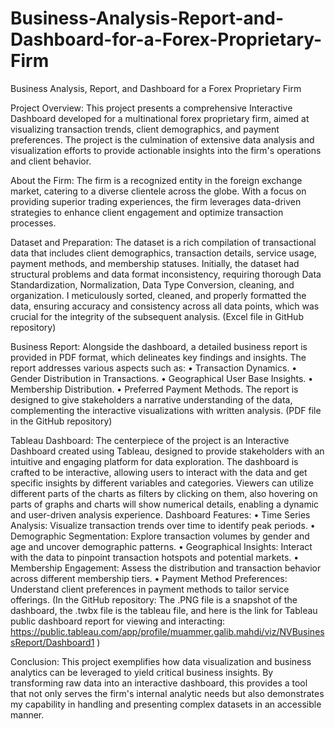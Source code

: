 # Business-Analysis-Report-and-Dashboard-for-a-Forex-Proprietary-Firm

Business Analysis, Report, and Dashboard for a Forex Proprietary Firm

Project Overview:
  This project presents a comprehensive Interactive Dashboard developed for a multinational forex proprietary firm, aimed at visualizing transaction trends, client demographics, and payment preferences. The project is the culmination of extensive data analysis and visualization efforts to provide actionable insights into the firm's operations and client behavior.

About the Firm:
  The firm is a recognized entity in the foreign exchange market, catering to a diverse clientele across the globe. With a focus on providing superior trading experiences, the firm leverages data-driven strategies to enhance client engagement and optimize transaction processes.

Dataset and Preparation:
  The dataset is a rich compilation of transactional data that includes client demographics, transaction details, service usage, payment methods, and membership statuses. Initially, the dataset had structural problems and data format inconsistency, requiring thorough Data Standardization, Normalization, Data Type Conversion, cleaning, and organization. I meticulously sorted, cleaned, and properly formatted the data, ensuring accuracy and consistency across all data points, which was crucial for the integrity of the subsequent analysis. (Excel file in GitHub repository)

Business Report:
  Alongside the dashboard, a detailed business report is provided in PDF format, which delineates key findings and insights. The report addresses various aspects such as:
•	Transaction Dynamics.
•	Gender Distribution in Transactions.
•	Geographical User Base Insights.
•	Membership Distribution.
•	Preferred Payment Methods.
The report is designed to give stakeholders a narrative understanding of the data, complementing the interactive visualizations with written analysis. (PDF file in the GitHub repository)

Tableau Dashboard:
  The centerpiece of the project is an Interactive Dashboard created using Tableau, designed to provide stakeholders with an intuitive and engaging platform for data exploration. The dashboard is crafted to be interactive, allowing users to interact with the data and get specific insights by different variables and categories. Viewers can utilize different parts of the charts as filters by clicking on them, also hovering on parts of graphs and charts will show numerical details, enabling a dynamic and user-driven analysis experience. 
  Dashboard Features:
•	Time Series Analysis: Visualize transaction trends over time to identify peak periods.
•	Demographic Segmentation: Explore transaction volumes by gender and age and uncover demographic patterns.
•	Geographical Insights: Interact with the data to pinpoint transaction hotspots and potential markets.
•	Membership Engagement: Assess the distribution and transaction behavior across different membership tiers.
•	Payment Method Preferences: Understand client preferences in payment methods to tailor service offerings.
(In the GitHub repository: The .PNG file is a snapshot of the dashboard, the .twbx file is the tableau file, and here is the link for Tableau public dashboard report for viewing and interacting: 
https://public.tableau.com/app/profile/muammer.galib.mahdi/viz/NVBusinessReport/Dashboard1 )

Conclusion:
  This project exemplifies how data visualization and business analytics can be leveraged to yield critical business insights. By transforming raw data into an interactive dashboard, this provides a tool that not only serves the firm's internal analytic needs but also demonstrates my capability in handling and presenting complex datasets in an accessible manner.
